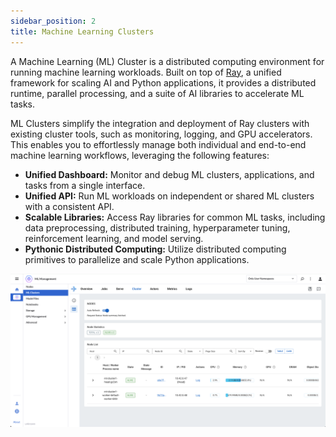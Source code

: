 ```yaml
---
sidebar_position: 2
title: Machine Learning Clusters
---
```


A Machine Learning (ML) Cluster is a distributed computing environment for running machine learning workloads. Built on top of [Ray](https://docs.ray.io), a unified framework for scaling AI and Python applications, it provides a distributed runtime, parallel processing, and a suite of AI libraries to accelerate ML tasks.

ML Clusters simplify the integration and deployment of Ray clusters with existing cluster tools, such as monitoring, logging, and GPU accelerators. This enables you to effortlessly manage both individual and end-to-end machine learning workflows, leveraging the following features:

- **Unified Dashboard:** Monitor and debug ML clusters, applications, and tasks from a single interface.
- **Unified API:** Run ML workloads on independent or shared ML clusters with a consistent API.
- **Scalable Libraries:** Access Ray libraries for common ML tasks, including data preprocessing, distributed training, hyperparameter tuning, reinforcement learning, and model serving.
- **Pythonic Distributed Computing:** Utilize distributed computing primitives to parallelize and scale Python applications.

![ML Cluster](/img/docs/ml_cluster.png)
